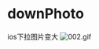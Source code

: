 # downPhoto
ios下拉图片变大
![002.gif](http://upload-images.jianshu.io/upload_images/2413014-3e50ec4470a95252.gif?imageMogr2/auto-orient/strip)
